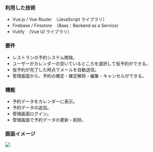 ### 利用した技術

- Vue.js / Vue Router　（JavaScript ライブラリ）
- Firebase / Firestore　（Baas：Backend as a Service）
- Vutify　（Vue UI ライブラリ）

### **要件**

- レストランの予約システム開発。
- ユーザーがカレンダーの空いているところを選択して仮予約ができる。
- 仮予約が完了した時点でメールを自動送信。
- 管理画面から、予約の確定・確定解除・編集・キャンセルができる。

### 機能

- 予約データをカレンダーに表示。
- 予約データの追加。
- 管理画面ログイン。
- 管理画面で予約データの更新・削除。

### 画面イメージ
![](https://user-images.githubusercontent.com/46856574/145412117-c0ce0733-1ccf-4b52-98e5-ad6c3ccdd7dd.png)
